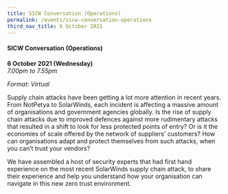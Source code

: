 ```yaml
---
title: SICW Conversation (Operations)
permalink: /events/sicw-conversation-operations
third_nav_title: 6 October 2021
---
```

#### **SICW Conversation (Operations)**

**6 October 2021 (Wednesday)**  
*7.00pm to 7.55pm*

*Format: Virtual*

Supply chain attacks have been getting a lot more attention in recent years. From NotPetya to SolarWinds, each incident is affecting a massive amount of organisations and government agencies globally. Is the rise of supply chain attacks due to improved defences against more rudimentary attacks that resulted in a shift to look for less protected points of entry? Or is it the economies of scale offered by the network of  suppliers' customers? How can organisations adapt and protect themselves from such attacks, when you can’t trust your vendors? 

We have assembled a host of security experts that had first hand experience on the most recent SolarWinds supply chain attack, to share their experience and help you understand how your organisation can navigate in this new zero trust environment.